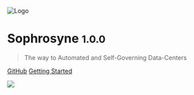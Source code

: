 <img src="/sophrosyne/v.1.0.0/_media/LTEP_SOPHROSYNE_LOGO.png" alt="Logo">

# Sophrosyne <small>1.0.0</small>

> The way to Automated and Self-Governing Data-Centers

[GitHub](https://github.com/efstratios97/)
[Getting Started](#sophrosyne-©-developer-portal)

![](/sophrosyne/v.1.0.0/_media/HOME_BACKGROUND.png)
